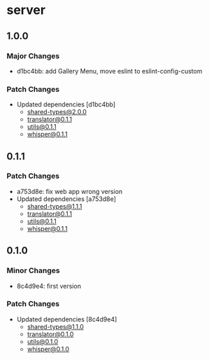 # server

## 1.0.0

### Major Changes

- d1bc4bb: add Gallery Menu, move eslint to eslint-config-custom

### Patch Changes

- Updated dependencies [d1bc4bb]
  - shared-types@2.0.0
  - translator@0.1.1
  - utils@0.1.1
  - whisper@0.1.1

## 0.1.1

### Patch Changes

- a753d8e: fix web app wrong version
- Updated dependencies [a753d8e]
  - shared-types@1.1.1
  - translator@0.1.1
  - utils@0.1.1
  - whisper@0.1.1

## 0.1.0

### Minor Changes

- 8c4d9e4: first version

### Patch Changes

- Updated dependencies [8c4d9e4]
  - shared-types@1.1.0
  - translator@0.1.0
  - utils@0.1.0
  - whisper@0.1.0
